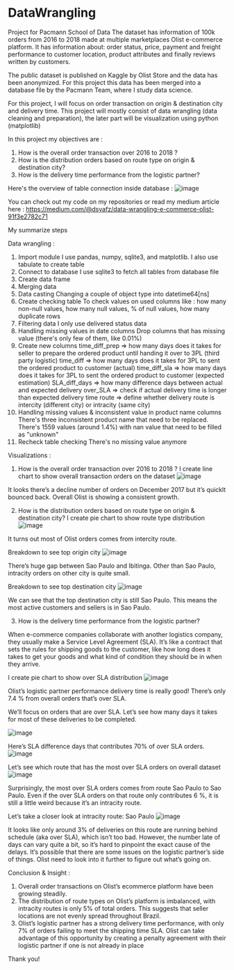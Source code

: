 # DataWrangling
Project for Pacmann School of Data 
The dataset has information of 100k orders from 2016 to 2018 made at multiple marketplaces Olist e-commerce platform. 
It has information about: order status, price, payment and freight performance to customer location, product attributes and finally reviews written by customers.

The public dataset is published on Kaggle by Olist Store and the data has been anonymized. 
For this project this data has been merged into a database file by the Pacmann Team, where I study data science.

For this project, I will focus on order transaction on origin & destination city and delivery time. 
This project will mostly consist of data wrangling (data cleaning and preparation), the later part will be visualization using python (matplotlib)

In this project my objectives are :
1. How is the overall order transaction over 2016 to 2018 ?
2. How is the distribution orders based on route type on origin & destination city?
4. How is the delivery time performance from the logistic partner?

Here's the overview of table connection inside database :
![image](https://user-images.githubusercontent.com/125140421/232181863-29eafaed-0394-4bcd-aa9e-ca086d9b1650.png)

You can check out my code on my repositories or read my medium article here :
https://medium.com/@dsyafz/data-wrangling-e-commerce-olist-91f3e2782c71

My summarize steps 

Data wrangling :
1. Import module
    I use pandas, numpy, sqlite3, and matplotlib. I also use tabulate to create table
2. Connect to database
    I use sqlite3 to fetch all tables from database file
3. Create data frame
4. Merging data
5. Data casting
    Changing a couple of object type into datetime64[ns]
6. Create checking table
    To check values on used columns like : how many non-null values, how many null values, % of null values, how many duplicate rows
7. Filtering data
    I only use delivered status data
8. Handling missing values in date columns
    Drop columns that has missing value (there's only few of them, like 0.01%) 
9. Create new columns
    time_diff_prep => how many days does it takes for seller to prepare the ordered product until handing it over to 3PL (third party logistic)
    time_diff => how many days does it takes for 3PL to sent the ordered product to customer (actual)
    time_diff_sla => how many days does it takes for 3PL to sent the ordered product to customer (expected estimation)
    SLA_diff_days => how many difference days between actual and expected delivery
    over_SLA => check if actual delivery time is longer than expected delivery time
    route => define whether delivery route is intercity (different city) or intracity (same city) 
10. Handling missing values & inconsistent value in product name columns
    There's three inconsistent product name that need to be replaced.
    There's 1559 values (around 1.4%) with nan value that need to be filled as "unknown"
11. Recheck table checking
    There's no missing value anymore

Visualizations :
1. How is the overall order transaction over 2016 to 2018 ?
I create line chart to show overall transaction orders on the dataset
![image](https://user-images.githubusercontent.com/125140421/232182975-749ecb65-ca61-4271-87d3-e9c739be047e.png)

It looks there’s a decline number of orders on December 2017 but it’s quicklt bounced back. Overall Olist is showing a consistent growth.

2. How is the distribution orders based on route type on origin & destination city?
I create pie chart to show route type distribution
![image](https://user-images.githubusercontent.com/125140421/232183027-8d0bd096-b155-47a9-a344-674d92084393.png)

It turns out most of Olist orders comes from intercity route.

Breakdown to see top origin city 
![image](https://user-images.githubusercontent.com/125140421/232183071-9ef06407-1382-4913-81e1-3bde8347925f.png)

There’s huge gap between Sao Paulo and Ibitinga. Other than Sao Paulo, intracity orders on other city is quite small.

Breakdown to see top destination city 
![image](https://user-images.githubusercontent.com/125140421/232183085-efc29737-5f7b-4052-be28-69e2ad96c183.png)

We can see that the top destination city is still Sao Paulo. This means the most active customers and sellers is in Sao Paulo.

3. How is the delivery time performance from the logistic partner?

When e-commerce companies collaborate with another logistics company, they usually make a Service Level Agreement (SLA). 
It’s like a contract that sets the rules for shipping goods to the customer, 
like how long does it takes to get your goods and what kind of condition they should be in when they arrive.

I create pie chart to show over SLA distribution
![image](https://user-images.githubusercontent.com/125140421/232183127-e519f288-30bf-4c1c-9404-b1fe51def921.png)

Olist’s logistic partner performance delivery time is really good! There’s only 7.4 % from overall orders that’s over SLA.

We’ll focus on orders that are over SLA. Let’s see how many days it takes for most of these deliveries to be completed.

![image](https://user-images.githubusercontent.com/125140421/232183138-df67b43f-9106-4b93-aa9f-224ba39389d9.png)

Here’s SLA difference days that contributes 70% of over SLA orders.
![image](https://user-images.githubusercontent.com/125140421/232183154-c24752d9-1c56-4107-8a76-04adb693ba98.png)

Let’s see which route that has the most over SLA orders on overall dataset
![image](https://user-images.githubusercontent.com/125140421/232183159-a085c012-ef34-407f-9b12-e3390ce90e62.png)

Surprisingly, the most over SLA orders comes from route Sao Paulo to Sao Paulo. 
Even if the over SLA orders on that route only contributes 6 %, it is still a little weird because it’s an intracity route.

Let’s take a closer look at intracity route: Sao Paulo
![image](https://user-images.githubusercontent.com/125140421/232183171-c87a34fb-80ce-4b9a-9842-8a440845f930.png)

It looks like only around 3% of deliveries on this route are running behind schedule (aka over SLA), which isn’t too bad. 
However, the number late of days can vary quite a bit, so it’s hard to pinpoint the exact cause of the delays. 
It’s possible that there are some issues on the logistic partner’s side of things. 
Olist need to look into it further to figure out what’s going on.


Conclusion & Insight :
1. Overall order transactions on Olist’s ecommerce platform have been growing steadily.
2. The distribution of route types on Olist’s platform is imbalanced, with intracity routes is only 5% of total orders. 
    This suggests that seller locations are not evenly spread throughout Brazil.
3. Olist’s logistic partner has a strong delivery time performance, with only 7% of orders failing to meet the shipping time SLA.
    Olist can take advantage of this opportunity by creating a penalty agreement with their logistic partner if one is not already in place
    
Thank you!
